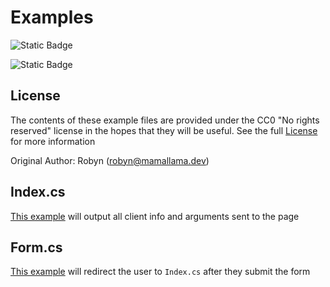 # Examples

![Static Badge](https://img.shields.io/badge/Language-C%23-blue?style=flat-square&logo=sharp)

![Static Badge](https://img.shields.io/badge/License-CC0-yellow?style=flat-square&logo=creativecommons)

## License

The contents of these example files are provided under the CC0 "No rights reserved" license in the hopes that they will be useful. See the full [License](LICENSE) for more information

Original Author: Robyn (<robyn@mamallama.dev>)

## Index.cs

[This example](Index.cs) will output all client info and arguments sent to the page

## Form.cs

[This example](Form.cs) will redirect the user to `Index.cs` after they submit the form
